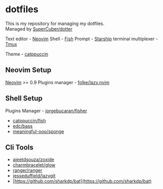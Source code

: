 # dotfiles

This is my repository for managing my dotfiles.  
Managed by [SuperCuber/dotter](https://github.com/SuperCuber/dotter)

Text editor - [Neovim](https://github.com/neovim/neovim)
Shell - [Fish](https://github.com/fish-shell/fish-shell)
Prompt - [Starship](https://github.com/starship/starship)
terminal multiplexer - [Tmux](https://github.com/tmux/tmux)

Theme - [catppuccin]( https://github.com/catppuccin/catppuccin )

## Neovim Setup

[Neovim](https://github.com/neovim/neovim) >= 0.9
Plugins manager - [folke/lazy.nvim](https://github.com/folke/lazy.nvim)

## Shell Setup

Plugins Manager - [jorgebucaran/fisher](https://github.com/jorgebucaran/fisher)

- [catppuccin/fish](https://github.com/catppuccin/fish)
- [edc/bass](https://github.com/edc/bass)
- [meaningful-ooo/sponge](https://github.com/meaningful-ooo/sponge)

## Cli Tools

- [ajeetdsouza/zoxide](https://github.com/ajeetdsouza/zoxide)
- [charmbracelet/glow](https://github.com/charmbracelet/glow)
- [ranger/ranger](https://github.com/ranger/ranger)
- [jesseduffield/lazygit](https://github.com/jesseduffield/lazygit)
- [https://github.com/sharkdp/bat](https://github.com/sharkdp/bat)
